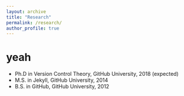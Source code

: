 ```yaml
---
layout: archive
title: "Research"
permalink: /research/
author_profile: true
---
```



yeah
======
* Ph.D in Version Control Theory, GitHub University, 2018 (expected)
* M.S. in Jekyll, GitHub University, 2014
* B.S. in GitHub, GitHub University, 2012

